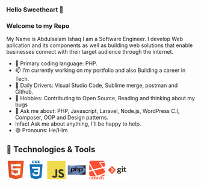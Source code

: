 ### Hello Sweetheart 👋
<h3> Welcome to my Repo</h3>
My Name is Abdulsalam Ishaq I am a  Software Engineer. I develop Web aplication and its components as well as building web solutions that enable businesses connect with their target audience through the internet.

* 🌱 Primary coding language: PHP.
* 📫 I’m currently working on my portfolio and also Building a career in Tech.
* 🚀 Daily Drivers: Visual Studio Code, Sublime merge, postman and Github.
* 🎉 Hobbies: Contributing to Open Source, Reading and thinking about my bugs
* 💬 Ask me about: PHP, Javascript, Laravel, Node.js, WordPress C.I, Composer, OOP and Design patterns.
*  Infact Ask me about anything, I'll be happy to help.
* 😄 Pronouns: He/Him


## 🔧 Technologies & Tools
<img src="https://github.com/devicons/devicon/blob/master/icons/html5/html5-original.svg" alt="HTML" width="50" height="50"/> 
<img src="https://github.com/devicons/devicon/blob/master/icons/css3/css3-plain-wordmark.svg" alt="Css" width="50" height="50"/> 
<img src="https://github.com/devicons/devicon/blob/master/icons/javascript/javascript-original.svg" alt="Javascript" width="50" height="50"/> 
<img src="https://github.com/devicons/devicon/blob/master/icons/php/php-original.svg" alt="PHP" width="50" height="50"/> 
<img src="https://github.com/devicons/devicon/blob/master/icons/laravel/laravel-plain-wordmark.svg" alt="Laravel" width="50" height="50"/> 
<img src="https://github.com/devicons/devicon/blob/master/icons/git/git-original-wordmark.svg" alt="Git" width="50" height="50"/>

